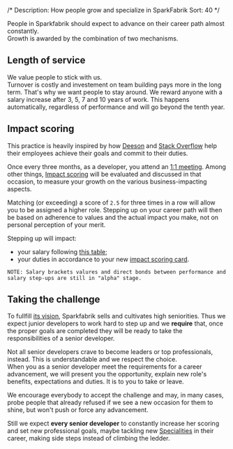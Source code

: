 /*
Description: How people grow and specialize in SparkFabrik
Sort: 40
*/

People in Sparkfabrik should expect to advance on their career path almost constantly.  
Growth is awarded by the combination of two mechanisms.

## Length of service

We value people to stick with us.  
Turnover is costly and investement on team building pays more in the long term. That's why we want people to stay around. We reward anyone with a salary increase after 3, 5, 7 and 10 years of work. This happens automatically, regardless of performance and will go beyond the tenth year.

## Impact scoring

This practice is heavily inspired by how [Deeson](https://www.deeson.co.uk) and [Stack Overflow](https://stackoverflow.com/) help their employees achieve their goals and commit to their duties.

Once every three months, as a developer, you attend an [1:1 meeting](/working-at-sparkfabrik/one-to-one-meetings). Among other things, [Impact scoring](/working-at-sparkfabrik/impact-scoring) will be evaluated and discussed in that occasion, to measure your growth on the various business-impacting aspects.

Matching (or exceeding) a score of `2.5` for three times in a row will allow you to be assigned a higher role. Stepping up on your career path will then be based on adherence to values and the actual impact you make, not on personal perception of your merit.

Stepping up will impact:

* your salary following [this table](/working-at-sparkfabrik/salaries#salary-variations);
* your duties in accordance to your new [impact scoring card](/resources/impact-scoring-cards).

```
NOTE: Salary brackets valures and direct bonds between performance and salary step-ups are still in "alpha" stage.
```

## Taking the challenge

To fullfill [its vision](https://www.sparkfabrik.com/en/who-we-are.html), Sparkfabrik sells and cultivates high seniorities. Thus we expect junior developers to work hard to step up and we **require** that, once the proper goals are completed they will be ready to take the responsibilities of a senior developer.

Not all senior developers crave to become leaders or top professionals, instead. This is understandable and we respect the choice.  
When you as a senior developer meet the requirements for a career advancement, we will present you the opportunity, explain new role's benefits, expectations and duties. It is to you to take or leave.

We encourage everybody to accept the challenge and may, in many cases, probe people that already refused if we see a new occasion for them to shine, but won't push or force any advancement.

Still we expect **every senior developer** to constantly increase her scoring and set new professional goals, maybe tackling new [Specialities](job-roles/operations#specialities) in their career, making side steps instead of climbing the ledder.